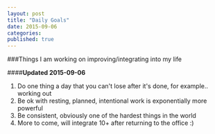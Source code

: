 ```yaml
---
layout: post
title: "Daily Goals"
date: 2015-09-06
categories: 
published: true
---
```


###Things I am working on improving/integrating into my life

####**Updated 2015-09-06**

1. Do one thing a day that you can't lose after it's done, for example.. working out 
2. Be ok with resting, planned, intentional work is exponentially more powerful
3. Be consistent, obviously one of the hardest things in the world
4. More to come, will integrate 10+ after returning to the office :)
